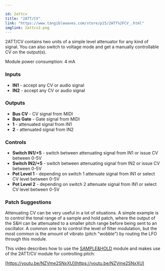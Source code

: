 ```yaml
---

id: 2attcv
title: "2ATT/CV"
link: "https://www.tangiblewaves.com/store/p15/2ATT%2FCV_.html"
imglink: 2attcv2.png
---
```





2ATT/CV contains two units of a simple level attenuator for any kind of signal. You can also switch to voltage mode and get a manually controllable CV on the output(s).

Module power consumption: 4 mA

### Inputs

*   **IN1** - accept any CV or audio signal
*   **IN2** - accept any CV or audio signal

### Outputs

*   **Bus CV** - CV signal from MIDI
*   **Bus Gate** - Gate signal from MIDI
*   **1** - attenuated signal from IN1
*   **2** - attenuated signal from IN2

### Controls

*   **Switch IN1/+5** - switch between attenuating signal from IN1 or issue CV between 0-5V
*   **Switch IN2/+5** - switch between attenuating signal from IN2 or issue CV between 0-5V
*   **Pot Level 1** - depending on switch 1 attenuate signal from IN1 or select CV level between 0-5V
*   **Pot Level 2** - depending on switch 2 attenuate signal from IN1 or select CV level between 0-5V

### Patch Suggestions

Attenuating CV can be very useful in a lot of situations. A simple example is to control the tonal range of a sample and hold patch, where the output of the S&H can be attenuated to a smaller pitch range before being sent to an oscillator. A common one to to control the level of filter modulation, but the most common is the amount of vibrato (pitch "wobble") by routing the LFO through this module.

This video describes how to use the [SAMPLE&HOLD](https://wiki.aemodular.com/pmwiki.php/AeManual/SAMPLEHOLD) module and makes use of the 2ATT/CV module for controlling pitch:

[https://youtu.be/NZVme2SNxXU](https://youtu.be/NZVme2SNxXU)

